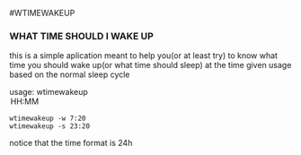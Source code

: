 #WTIMEWAKEUP

### WHAT TIME SHOULD I WAKE UP

this is a simple aplication meant to help you(or at least try) to know what time you should wake up(or what time should sleep) at the time given
usage
based on the normal sleep cycle

usage: wtimewakeup <option> HH:MM

	wtimewakeup -w 7:20
	wtimewakeup -s 23:20

notice that the time format is 24h